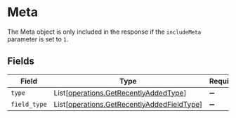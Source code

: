 # Meta

The Meta object is only included in the response if the `includeMeta` parameter is set to `1`.



## Fields

| Field                                                                                              | Type                                                                                               | Required                                                                                           | Description                                                                                        |
| -------------------------------------------------------------------------------------------------- | -------------------------------------------------------------------------------------------------- | -------------------------------------------------------------------------------------------------- | -------------------------------------------------------------------------------------------------- |
| `type`                                                                                             | List[[operations.GetRecentlyAddedType](../../models/operations/getrecentlyaddedtype.md)]           | :heavy_minus_sign:                                                                                 | N/A                                                                                                |
| `field_type`                                                                                       | List[[operations.GetRecentlyAddedFieldType](../../models/operations/getrecentlyaddedfieldtype.md)] | :heavy_minus_sign:                                                                                 | N/A                                                                                                |